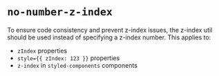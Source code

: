 # `no-number-z-index`

To ensure code consistency and prevent z-index issues, the z-index util should be used instead of specifying a z-index number.
This applies to:

- `zIndex` properties
- `style={{ zIndex: 123 }}` properties
- `z-index` in `styled-components` components
